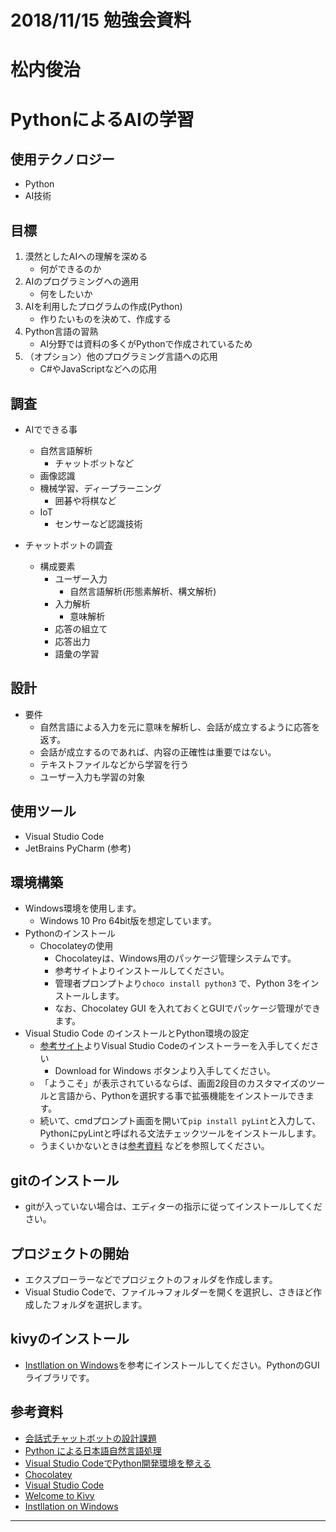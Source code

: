 # 2018/11/15 勉強会資料
# 松内俊治
# PythonによるAIの学習

## 使用テクノロジー
* Python
* AI技術

## 目標
1. 漠然としたAIへの理解を深める
    * 何ができるのか
2. AIのプログラミングへの適用
    * 何をしたいか
3. AIを利用したプログラムの作成(Python)
    * 作りたいものを決めて、作成する
4. Python言語の習熟
    * AI分野では資料の多くがPythonで作成されているため
5. （オプション）他のプログラミング言語への応用
    * C#やJavaScriptなどへの応用

## 調査

* AIでできる事
    * 自然言語解析
        * チャットボットなど
    * 画像認識
    * 機械学習、ディープラーニング
        * 囲碁や将棋など
    * IoT
        * センサーなど認識技術

* チャットボットの調査
    * 構成要素
        * ユーザー入力
            * 自然言語解析(形態素解析、構文解析)
        * 入力解析
            * 意味解析
        * 応答の組立て
        * 応答出力
        * 語彙の学習

## 設計

* 要件
    * 自然言語による入力を元に意味を解析し、会話が成立するように応答を返す。
    * 会話が成立するのであれば、内容の正確性は重要ではない。
    * テキストファイルなどから学習を行う
    * ユーザー入力も学習の対象

## 使用ツール
* Visual Studio Code
* JetBrains PyCharm (参考)

## 環境構築
* Windows環境を使用します。
    * Windows 10 Pro 64bit版を想定しています。
* Pythonのインストール
    * Chocolateyの使用
        * Chocolateyは、Windows用のパッケージ管理システムです。
        * 参考サイトよりインストールしてください。
        * 管理者プロンプトより`choco install python3` で、Python 3をインストールします。
        * なお、Chocolatey GUI を入れておくとGUIでパッケージ管理ができます。
* Visual Studio Code のインストールとPython環境の設定
    * [参考サイト][5]よりVisual Studio Codeのインストーラーを入手してください
        * Download for Windows ボタンより入手してください。
    * 「ようこそ」が表示されているならば、画面2段目のカスタマイズのツールと言語から、Pythonを選択する事で拡張機能をインストールできます。
    * 続いて、cmdプロンプト画面を開いて`pip install pyLint`と入力して、PythonにpyLintと呼ばれる文法チェックツールをインストールします。
    * うまくいかないときは[参考資料][3]
などを参照してください。

## gitのインストール
* gitが入っていない場合は、エディターの指示に従ってインストールしてください。

## プロジェクトの開始
* エクスプローラーなどでプロジェクトのフォルダを作成します。
* Visual Studio Codeで、ファイル→フォルダーを開くを選択し、さきほど作成したフォルダを選択します。

## kivyのインストール
* [Instllation on Windows][7]を参考にインストールしてください。PythonのGUIライブラリです。

<div style="page-break-before:always" />

## 参考資料
* [会話式チャットボットの設計課題][1]
* [Python による日本語自然言語処理][2]
* [Visual Studio CodeでPython開発環境を整える][3]
* [Chocolatey][4]
* [Visual Studio Code][5]
* [Welcome to Kivy][6]
* [Instllation on Windows][7]

----
[1]: https://www.ibm.com/developerworks/jp/cognitive/library/cc-cognitive-chatbot-conversational-design/index.html
[2]:http://www.nltk.org/book-jp/ch12.html
[3]:https://qiita.com/84zume/items/27d143f529396c9fa1cc
[4]:https://chocolatey.org/
[5]:https://code.visualstudio.com/
[6]:https://kivy.org/doc/stable/
[7]:https://kivy.org/doc/stable/installation/installation-windows.html#installation